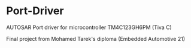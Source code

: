 # Port-Driver
AUTOSAR Port driver for microcontroller TM4C123GH6PM (Tiva C)

Final project from Mohamed Tarek's diploma (Embedded Automotive 21)
